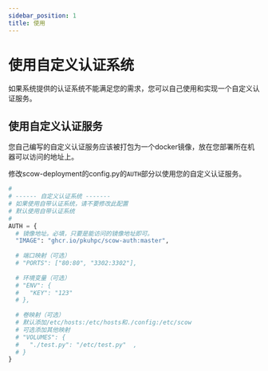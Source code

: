 ```yaml
---
sidebar_position: 1
title: 使用
---
```


# 使用自定义认证系统

如果系统提供的认证系统不能满足您的需求，您可以自己使用和实现一个自定义认证服务。

## 使用自定义认证服务

您自己编写的自定义认证服务应该被打包为一个docker镜像，放在您部署所在机器可以访问的地址上。

修改scow-deployment的config.py的`AUTH`部分以使用您的自定义认证服务。

```python title="config.py"
#
# ------ 自定义认证系统 -------
# 如果使用自带认证系统，请不要修改此配置
# 默认使用自带认证系统
#
AUTH = {
  # 镜像地址。必填，只要是能访问的镜像地址即可。
  "IMAGE": "ghcr.io/pkuhpc/scow-auth:master",
 
  # 端口映射（可选）
  # "PORTS": ["80:80", "3302:3302"],
 
  # 环境变量（可选）
  # "ENV": {
  #   "KEY": "123"
  # },
 
  # 卷映射（可选）
  # 默认添加/etc/hosts:/etc/hosts和./config:/etc/scow
  # 可选添加其他映射
  # "VOLUMES": {
  #   "./test.py": "/etc/test.py"  ,
  # }
}
```
